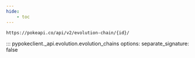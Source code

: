 ```yaml
---
hide:
    - toc
---
```


```console
https://pokeapi.co/api/v2/evolution-chain/{id}/
```

::: pypokeclient._api.evolution.evolution_chains
    options:
        separate_signature: false
